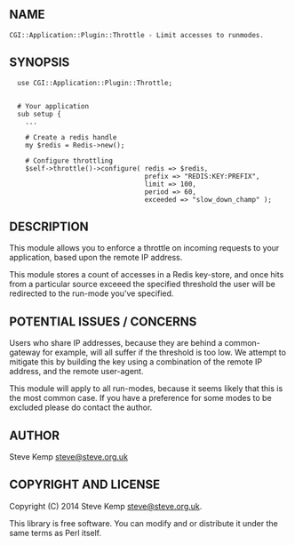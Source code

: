 NAME
----

    CGI::Application::Plugin::Throttle - Limit accesses to runmodes.

SYNOPSIS
--------

      use CGI::Application::Plugin::Throttle;


      # Your application
      sub setup {
        ...

        # Create a redis handle
        my $redis = Redis->new();

        # Configure throttling
        $self->throttle()->configure( redis => $redis,
                                      prefix => "REDIS:KEY:PREFIX",
                                      limit => 100,
                                      period => 60,
                                      exceeded => "slow_down_champ" );

DESCRIPTION
-----------

This module allows you to enforce a throttle on incoming requests to
your application, based upon the remote IP address.

This module stores a count of accesses in a Redis key-store, and once
hits from a particular source exceeed the specified threshold the user
will be redirected to the run-mode you've specified.

POTENTIAL ISSUES / CONCERNS
---------------------------
Users who share IP addresses, because they are behind a common-gateway
for example, will all suffer if the threshold is too low. We attempt to
mitigate this by building the key using a combination of the remote IP
address, and the remote user-agent.

This module will apply to all run-modes, because it seems likely that
this is the most common case. If you have a preference for some modes to
be excluded please do contact the author.

AUTHOR
------

Steve Kemp <steve@steve.org.uk>

COPYRIGHT AND LICENSE
---------------------
Copyright (C) 2014 Steve Kemp <steve@steve.org.uk>.

This library is free software. You can modify and or distribute it under
the same terms as Perl itself.

